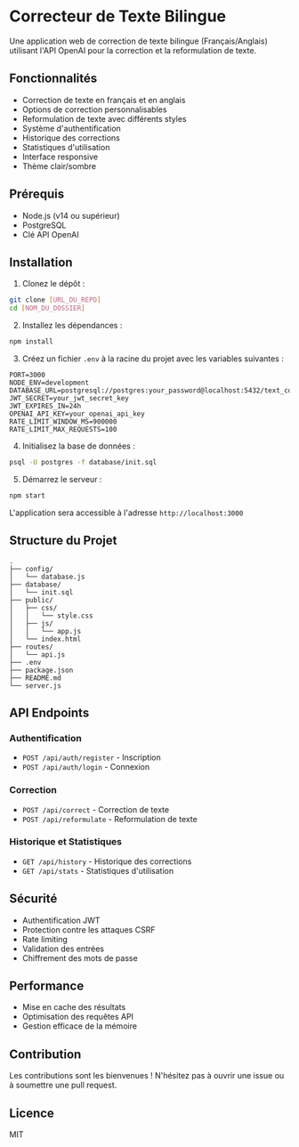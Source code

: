 # Correcteur de Texte Bilingue

Une application web de correction de texte bilingue (Français/Anglais) utilisant l'API OpenAI pour la correction et la reformulation de texte.

## Fonctionnalités

- Correction de texte en français et en anglais
- Options de correction personnalisables
- Reformulation de texte avec différents styles
- Système d'authentification
- Historique des corrections
- Statistiques d'utilisation
- Interface responsive
- Thème clair/sombre

## Prérequis

- Node.js (v14 ou supérieur)
- PostgreSQL
- Clé API OpenAI

## Installation

1. Clonez le dépôt :
```bash
git clone [URL_DU_REPO]
cd [NOM_DU_DOSSIER]
```

2. Installez les dépendances :
```bash
npm install
```

3. Créez un fichier `.env` à la racine du projet avec les variables suivantes :
```
PORT=3000
NODE_ENV=development
DATABASE_URL=postgresql://postgres:your_password@localhost:5432/text_corrector
JWT_SECRET=your_jwt_secret_key
JWT_EXPIRES_IN=24h
OPENAI_API_KEY=your_openai_api_key
RATE_LIMIT_WINDOW_MS=900000
RATE_LIMIT_MAX_REQUESTS=100
```

4. Initialisez la base de données :
```bash
psql -U postgres -f database/init.sql
```

5. Démarrez le serveur :
```bash
npm start
```

L'application sera accessible à l'adresse `http://localhost:3000`

## Structure du Projet

```
.
├── config/
│   └── database.js
├── database/
│   └── init.sql
├── public/
│   ├── css/
│   │   └── style.css
│   ├── js/
│   │   └── app.js
│   └── index.html
├── routes/
│   └── api.js
├── .env
├── package.json
├── README.md
└── server.js
```

## API Endpoints

### Authentification
- `POST /api/auth/register` - Inscription
- `POST /api/auth/login` - Connexion

### Correction
- `POST /api/correct` - Correction de texte
- `POST /api/reformulate` - Reformulation de texte

### Historique et Statistiques
- `GET /api/history` - Historique des corrections
- `GET /api/stats` - Statistiques d'utilisation

## Sécurité

- Authentification JWT
- Protection contre les attaques CSRF
- Rate limiting
- Validation des entrées
- Chiffrement des mots de passe

## Performance

- Mise en cache des résultats
- Optimisation des requêtes API
- Gestion efficace de la mémoire

## Contribution

Les contributions sont les bienvenues ! N'hésitez pas à ouvrir une issue ou à soumettre une pull request.

## Licence

MIT 